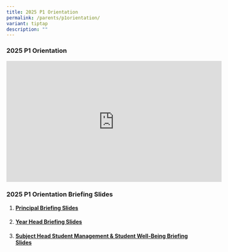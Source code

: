 ```yaml
---
title: 2025 P1 Orientation
permalink: /parents/p1orientation/
variant: tiptap
description: ""
---
```

<h3><strong>2025 P1 Orientation </strong></h3>
<div class="iframe-wrapper">
<iframe height="315" width="560" allowfullscreen="true" frameborder="0" src="https://www.youtube.com/embed/8zf3fasCqJo?si=KZIGWTOhIf2kWeey"></iframe>
</div>
<p></p>
<h3><strong>2025 P1 Orientation Briefing Slides</strong></h3>
<p></p>
<ol data-tight="true" class="tight">
<li>
<p><strong><a href="/files/2025 P1 Orientation/Principal_Briefing_Slides.pdf" rel="noopener nofollow" target="_blank">Principal Briefing Slides</a></strong>
</p>
<h4></h4>
</li>
<li>
<p><strong><a href="/files/2025 P1 Orientation/Year_Head_Briefing_Slides.pdf" rel="noopener nofollow" target="_blank">Year Head Briefing Slides</a></strong>
</p>
<h4></h4>
</li>
<li>
<p><strong><a href="/files/2025 P1 Orientation/SH_Student_Management___Student_Well_Being_Briefing_Slides.pdf" rel="noopener nofollow" target="_blank">Subject Head Student Management &amp; Student Well-Being Briefing Slides</a></strong>
</p>
</li>
</ol>
<p></p>
<p></p>
<p></p>
<p></p>
<p></p>
<p></p>
<p></p>